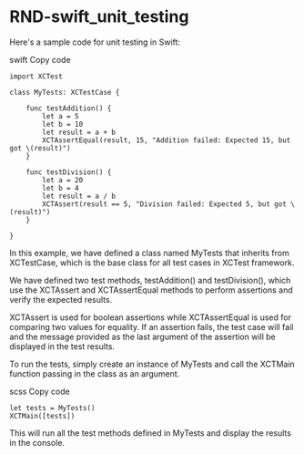 # RND-swift_unit_testing

Here's a sample code for unit testing in Swift:

swift
Copy code
```
import XCTest

class MyTests: XCTestCase {
    
    func testAddition() {
        let a = 5
        let b = 10
        let result = a + b
        XCTAssertEqual(result, 15, "Addition failed: Expected 15, but got \(result)")
    }
    
    func testDivision() {
        let a = 20
        let b = 4
        let result = a / b
        XCTAssert(result == 5, "Division failed: Expected 5, but got \(result)")
    }
    
}
```

In this example, we have defined a class named MyTests that inherits from XCTestCase, which is the base class for all test cases in XCTest framework.

We have defined two test methods, testAddition() and testDivision(), which use the XCTAssert and XCTAssertEqual methods to perform assertions and verify the expected results.

XCTAssert is used for boolean assertions while XCTAssertEqual is used for comparing two values for equality. If an assertion fails, the test case will fail and the message provided as the last argument of the assertion will be displayed in the test results.

To run the tests, simply create an instance of MyTests and call the XCTMain function passing in the class as an argument.

scss
Copy code

```
let tests = MyTests()
XCTMain([tests])
```

This will run all the test methods defined in MyTests and display the results in the console.
